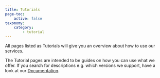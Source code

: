 ```yaml
---
title: Tutorials
page-toc:
    active: false
taxonomy:
    category:
        - tutorial
---
```


All pages listed as Tutorials will give you an overview about how to use our services.

The Tutorial pages are intended to be guides on how you can use what we offer. If you search for descriptions e.g. which versions we support, have a look at our [Documentation](../02.Documentation/default.en.md).